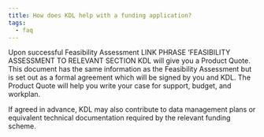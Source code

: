 ```yaml
---
title: How does KDL help with a funding application? 
tags:
  - faq
---
```


Upon successful Feasibility Assessment LINK PHRASE ‘FEASIBILITY ASSESSMENT TO RELEVANT SECTION KDL will give you a Product Quote. This document has the same information as the Feasibility Assessment but is set out as a formal agreement which will be signed by you and KDL. The Product Quote will help you write your case for support, budget, and workplan. 

If agreed in advance, KDL may also contribute to data management plans or equivalent technical documentation required by the relevant funding scheme. 
